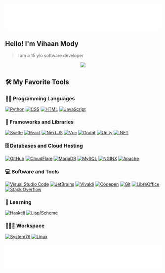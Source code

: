 <img src="https://raw.githubusercontent.com/SelfMadeSystem/SelfMadeSystem/4db1454ab1db74ec58ea2b64cf026e6c67015c2d/wave-top.svg">


<h2>
	Hello! I'm Vihaan Mody
</h2>

> I am a 15 y/o software developer

<!-- Typing SVG by DenverCoder1 - https://github.com/DenverCoder1/readme-typing-svg -->
<p align="center">
  <img src="https://readme-typing-svg.demolab.com?font=Fira+Code&pause=1000&width=435&lines=Software+Developer;Always+Learning+New+Things&center=true&width=380&height=45">
</p>

## 🛠️ My Favorite Tools

### 👨‍💻 Programming Languages

<p>
    <a href="https://python.org"><img alt="Python" src="https://img.shields.io/badge/Python%20-%231572B6.svg?logo=python&logoColor=yellow"></a>
    <a href="https://developer.mozilla.org/en-US/docs/Web/CSS"><img alt="CSS" src="https://img.shields.io/badge/CSS%20-%231572B6.svg?logo=css3&logoColor=white"></a>
    <a href="https://developer.mozilla.org/en-US/docs/Web/HTML"><img alt="HTML" src="https://img.shields.io/badge/HTML%20-%23E34F26.svg?logo=html5&logoColor=white"></a>
    <a href="https://developer.mozilla.org/en-US/docs/Web/JavaScript/"><img alt="JavaScript" src="https://img.shields.io/badge/JavaScript%20-%23F7DF1E.svg?logo=javascript&logoColor=black"></a>

### 🧰 Frameworks and Libraries

<p>
    <a href="https://svelte.dev"><img alt="Svelte" src="https://img.shields.io/badge/Svelte%20-%23ff3e00.svg?logo=svelte&logoColor=white"></a>
    <a href="https://react.dev"><img alt="React" src="https://img.shields.io/badge/React-20232A.svg?logo=react&logoColor=61DAFB"></a>
    <a href="https://nextjs.org"><img alt="Next.JS" src="https://img.shields.io/badge/Next.JS-080808.svg?logo=next.js&logoColor=F6F6F6"></a>
    <a href="https://vuejs.org"><img alt="Vue" src="https://img.shields.io/badge/Vue-20232a.svg?logo=vue.js&logoColor=4FC08D"></a>
    <a href="https://godotengine.org"><img alt="Godot" src="https://img.shields.io/badge/Godot-20232a.svg?logo=Godot+Engine&logoColor=478CBF"></a>
    <a href="https://unity.com"><img alt="Unity" src="https://img.shields.io/badge/Unity-000?logo=unity&logoColor=white"></a>
    <a href="https://dot.net"><img alt=".NET" src="https://img.shields.io/badge/.NET-512BD4?logo=.NET&logoColor=white"></a>

</p>

### 🗄️ Databases and Cloud Hosting

<p>
    <a href="https://github.com/"><img alt="GitHub" src="https://img.shields.io/badge/GitHub-%23327FC7.svg?logo=github&logoColor=white"></a>
    <a href="cloudflare.com/"><img alt="CloudFlare" src="https://img.shields.io/badge/CloudFlare-F38020.svg?logo=cloudflare&logoColor=white"></a>
    <a href="https://mariadb.org"><img alt="MariaDB" src="https://img.shields.io/badge/MariaDB-003545?logo=mariadb&logoColor=white"></a>
    <a href="https://www.mysql.com"><img alt="MySQL" src="https://img.shields.io/badge/MySQL-003545?logo=mysql&logoColor=white"></a>
    <a href="https://nginx.com/"><img alt="NGINX" src ="https://img.shields.io/badge/NGINX-009639.svg?logo=nginx&logoColor=white"></a>
    <a href="https://httpd.apache.org"><img alt="Apache" src ="https://img.shields.io/badge/Apache-D22128.svg?logo=apache&logoColor=white"></a>
</p>

### 💻 Software and Tools

<p>
    <a href="https://code.visualstudio.com"><img alt="Visual Studio Code" src="https://img.shields.io/badge/Visual%20Studio%20Code-0078d7.svg?logo=visual-studio-code&logoColor=white"></a>
    <a href="https://www.jetbrains.com"><img alt="JetBrains" src="https://img.shields.io/badge/JetBrains-d0c.svg?logo=intellij+idea&logoColor=000"></a>
    <a href="https://vivaldi.com"><img alt="Vivaldi" src="https://img.shields.io/badge/Vivaldi-EF3939?logo=vivaldi&logoColor=white"></a>
    <a href="https://codepen.io/"><img alt="Codepen" src="https://img.shields.io/badge/Codepen-000000.svg?logo=codepen&logoColor=white"></a>
    <a href="https://git-scm.com"><img alt="Git" src="https://img.shields.io/badge/Git%20-%23F05033.svg?logo=git&logoColor=white"></a>
    <a href="https://www.libreoffice.org"><img alt="LibreOffice" src="https://img.shields.io/badge/LibreOffice-18A303.svg?logo=libreoffice&logoColor=black"></a>
    <a href="https://stackoverflow.com/"><img alt="Stack Overflow" src="https://img.shields.io/badge/-Stack%20Overflow-FE7A16?logo=stack-overflow&logoColor=white"></a>
</p>

### 📙 Learning
<p>
    <a href="https://www.haskell.org"><img alt="Haskell" src="https://img.shields.io/badge/Haskell-5e5086?logo=haskell&logoColor=white"></a>
    <a href="https://www.scheme.org"><img alt="Lisp/Scheme" src="https://img.shields.io/badge/Lisp/Scheme-ffffff?logo=racket&logoColor=black"></a>
</p>

### 👨🏽‍💻 Workspace
<p>
    <a href="https://system76.com"><img alt="System76" src="https://img.shields.io/badge/System76-Gazelle-585048?style=for-the-badge&logo=System76&logoColor=white"></a>
    <a href="https://kernel.org"><img alt="Linux" src="https://img.shields.io/badge/Linux-232122?&style=for-the-badge&logo=linux&logoColor=white"></a>
</p>

<img src="https://raw.githubusercontent.com/SelfMadeSystem/SelfMadeSystem/main/wave-bottom.svg">
